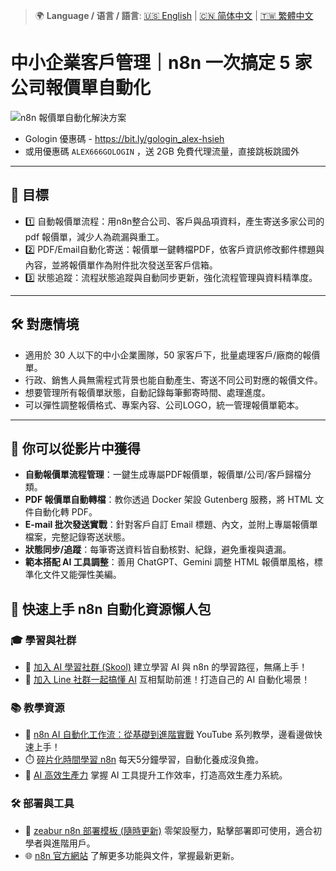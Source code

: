 > 🌍 **Language / 语言 / 語言**: [🇺🇸 English](./readme-en.md) | [🇨🇳 简体中文](./readme-cn.md) | [🇹🇼 繁體中文](./readme.md)

# 中小企業客戶管理｜n8n 一次搞定 5 家公司報價單自動化

![n8n 報價單自動化解決方案](https://github.com/qwedsazxc78/ai-automation-n8n/blob/main/n8n/43-smb-quote-automation/cover.png?raw=true)


* Gologin 優惠碼 - https://bit.ly/gologin_alex-hsieh
* 或用優惠碼 `ALEX666GOLOGIN` ，送 2GB 免費代理流量，直接跳板跳國外

---

## 🎯 目標

* 1️⃣ 自動報價單流程：用n8n整合公司、客戶與品項資料，產生寄送多家公司的 pdf 報價單，減少人為疏漏與重工。
* 2️⃣ PDF/Email自動化寄送：報價單一鍵轉檔PDF，依客戶資訊修改郵件標題與內容，並將報價單作為附件批次發送至客戶信箱。
* 3️⃣ 狀態追蹤：流程狀態追蹤與自動同步更新，強化流程管理與資料精準度。

---

## 🛠️ 對應情境

* 適用於 30 人以下的中小企業團隊，50 家客戶下，批量處理客戶/廠商的報價單。
* 行政、銷售人員無需程式背景也能自動產生、寄送不同公司對應的報價文件。
* 想要管理所有報價單狀態，自動記錄每筆郵寄時間、處理進度。
* 可以彈性調整報價格式、專案內容、公司LOGO，統一管理報價單範本。

---

## 🎥 你可以從影片中獲得

* **自動報價單流程管理**：一鍵生成專屬PDF報價單，報價單/公司/客戶歸檔分類。
* **PDF 報價單自動轉檔**：教你透過 Docker 架設 Gutenberg 服務，將 HTML 文件自動化轉 PDF。
* **E-mail 批次發送實戰**：針對客戶自訂 Email 標題、內文，並附上專屬報價單檔案，完整記錄寄送狀態。
* **狀態同步/追蹤**：每筆寄送資料皆自動核對、紀錄，避免重複與遺漏。
* **範本搭配 AI 工具調整**：善用 ChatGPT、Gemini 調整 HTML 報價單風格，標準化文件又能彈性美編。


## 🚀 快速上手 n8n 自動化資源懶人包

### 🎓 學習與社群

* 🔗 [加入 AI 學習社群 (Skool)](https://www.skool.com/ai-brain-alex/about?ref=5dde9b20e8e7432aa9a01df6e89685f4)
  建立學習 AI 與 n8n 的學習路徑，無痛上手！
* 🔗 [加入 Line 社群一起搞懂 AI](https://line.me/ti/g2/ZypIgLSzVPweRBgBqKvaRU10WEmnotuZOr7Lpg)
  互相幫助前進！打造自己的 AI 自動化場景！

### 📚 教學資源

* 🎥 [n8n AI 自動化工作流：從基礎到進階實戰](https://youtube.com/playlist?list=PLUf88uk7T54I83MBdbuXgUuA8rVklF4FA&si=wHsQw8YJu-erSdLd)
  YouTube 系列教學，邊看邊做快速上手！
* ⏱️ [碎片化時間學習 n8n](https://youtube.com/playlist?list=PLUf88uk7T54Iv6LV2NFgdTghaX2cPhtgH&si=G3gj2qn179ZFUqAZ)
  每天5分鐘學習，自動化養成沒負擔。
* 🚀 [AI 高效生產力](https://www.youtube.com/playlist?list=PLUf88uk7T54KokZQSM_YRJHtou-GxucZ2)
  掌握 AI 工具提升工作效率，打造高效生產力系統。

### 🛠️ 部署與工具

* 🧩 [zeabur n8n 部署模板 (隨時更新)](https://zeabur.com/zh-TW/templates/0TUVZ7?referralDesktop=qwedsazxc78)
  零架設壓力，點擊部署即可使用，適合初學者與進階用戶。
* 🌐 [n8n 官方網站](https://n8n.io/)
  了解更多功能與文件，掌握最新更新。
